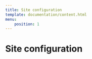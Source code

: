 ```yaml
---
title: Site configuration
template: documentation/content.html
menu:
    position: 1
---
```


# Site configuration

